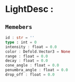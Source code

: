 
# LightDesc : 
## ```Memebers```    
```rust
id : str = ''  
type : int = 0  
intensity : float = 0.0  
color : Defold.Vector3 = None  
range : float = 0.0  
decay : float = 0.0  
cone_angle : float = 0.0  
penumbra_angle : float = 0.0  
drop_off : float = 0.0  
```


